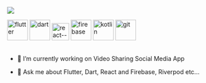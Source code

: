 <p align="left">
    <a href="https://github.com/DenverCoder1/readme-typing-svg">
        <img src="https://readme-typing-svg.herokuapp.com?lines=Flutter+and+react+developer;3+years+app+development+experience;Learning+Node+js;&center=false&width=500&height=50&font=Fira%20Code&color=ed3b8e&fontweight=500" style="max-width:100%;">
    </a>
</p>

<div display="flex">
    <img width="48" height="48" src="https://img.icons8.com/fluency/48/flutter.png" alt="flutter"/>
    <img width="48" height="48" src="https://img.icons8.com/color/48/dart.png" alt="dart"/>
    <img width="40" height="40" src="https://img.icons8.com/ultraviolet/40/react--v1.png" alt="react--v1"/>
    <img width="48" height="48" src="https://img.icons8.com/color/48/firebase.png" alt="firebase"/>
    <img width="48" height="48" src="https://img.icons8.com/color/48/kotlin.png" alt="kotlin"/>
    <img width="48" height="48" src="https://img.icons8.com/color/48/git.png" alt="git"/>
</div>
<br/>
<!--
**dawitesfa/dawitesfa** is a ✨ _special_ ✨ repository because its `README.md` (this file) appears on your GitHub profile-->

<!-- Here are some ideas to get you started:--> 

- 🔭 I’m currently working on Video Sharing Social Media App
<!-- - 🌱 I’m currently learning ... -->
<!-- - 👯 I’m looking to collaborate on ... -->
<!-- - 🤔 I’m looking for help with ... -->
- 💬 Ask me about Flutter, Dart, React and Firebase, Riverpod etc...
<!-- - 📫 How to reach me: ... -->
<!-- - 😄 Pronouns: ... -->
<!-- - ⚡ Fun fact: ... -->

